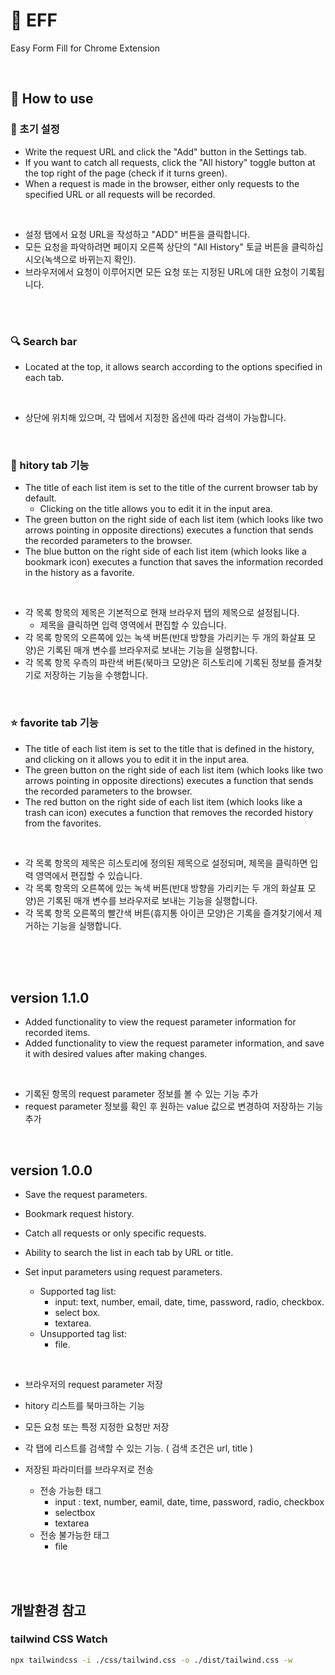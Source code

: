 # 📝 EFF

Easy Form Fill for Chrome Extension

<br />

## 📢 How to use

### 🔨 초기 설정

- Write the request URL and click the "Add" button in the Settings tab.
- If you want to catch all requests, click the "All history" toggle button at the top right of the page (check if it turns green).
- When a request is made in the browser, either only requests to the specified URL or all requests will be recorded.

<br />

- 설정 탭에서 요청 URL을 작성하고 "ADD" 버튼을 클릭합니다.
- 모든 요청을 파악하려면 페이지 오른쪽 상단의 "All History" 토글 버튼을 클릭하십시오(녹색으로 바뀌는지 확인).
- 브라우저에서 요청이 이루어지면 모든 요청 또는 지정된 URL에 대한 요청이 기록됩니다.

<br /><br />

### 🔍 Search bar

- Located at the top, it allows search according to the options specified in each tab.

<br />

- 상단에 위치해 있으며, 각 탭에서 지정한 옵션에 따라 검색이 가능합니다.

<br />

### 📑 hitory tab 기능

- The title of each list item is set to the title of the current browser tab by default.
  - Clicking on the title allows you to edit it in the input area.
- The green button on the right side of each list item (which looks like two arrows pointing in opposite directions) executes a function that sends the recorded parameters to the browser.
- The blue button on the right side of each list item (which looks like a bookmark icon) executes a function that saves the information recorded in the history as a favorite.

<br />

- 각 목록 항목의 제목은 기본적으로 현재 브라우저 탭의 제목으로 설정됩니다.
  - 제목을 클릭하면 입력 영역에서 편집할 수 있습니다.
- 각 목록 항목의 오른쪽에 있는 녹색 버튼(반대 방향을 가리키는 두 개의 화살표 모양)은 기록된 매개 변수를 브라우저로 보내는 기능을 실행합니다.
- 각 목록 항목 우측의 파란색 버튼(북마크 모양)은 히스토리에 기록된 정보를 즐겨찾기로 저장하는 기능을 수행합니다.

<br />

### ⭐ favorite tab 기능

- The title of each list item is set to the title that is defined in the history, and clicking on it allows you to edit it in the input area.
- The green button on the right side of each list item (which looks like two arrows pointing in opposite directions) executes a function that sends the recorded parameters to the browser.
- The red button on the right side of each list item (which looks like a trash can icon) executes a function that removes the recorded history from the favorites.

<br />

- 각 목록 항목의 제목은 히스토리에 정의된 제목으로 설정되며, 제목을 클릭하면 입력 영역에서 편집할 수 있습니다.
- 각 목록 항목의 오른쪽에 있는 녹색 버튼(반대 방향을 가리키는 두 개의 화살표 모양)은 기록된 매개 변수를 브라우저로 보내는 기능을 실행합니다.
- 각 목록 항목 오른쪽의 빨간색 버튼(휴지통 아이콘 모양)은 기록을 즐겨찾기에서 제거하는 기능을 실행합니다.

<br /><br /><br />

## version 1.1.0

- Added functionality to view the request parameter information for recorded items.
- Added functionality to view the request parameter information, and save it with desired values after making changes.

<br />

- 기록된 항목의 request parameter 정보를 볼 수 있는 기능 추가
- request parameter 정보를 확인 후 원하는 value 값으로 변경하여 저장하는 기능 추가

<br />

## version 1.0.0

- Save the request parameters.
- Bookmark request history.
- Catch all requests or only specific requests.
- Ability to search the list in each tab by URL or title.
- Set input parameters using request parameters.

  - Supported tag list:
    - input: text, number, email, date, time, password, radio, checkbox.
    - select box.
    - textarea.
  - Unsupported tag list:
    - file.

<br />

- 브라우저의 request parameter 저장
- hitory 리스트를 북마크하는 기능
- 모든 요청 또는 특정 지정한 요청만 저장
- 각 탭에 리스트를 검색할 수 있는 기능. ( 검색 조건은 url, title )
- 저장된 파라미터를 브라우저로 전송

  - 전송 가능한 태그
    - input : text, number, eamil, date, time, password, radio, checkbox
    - selectbox
    - textarea
  - 전송 불가능한 태그
    - file

<br />
<br />

## 개발환경 참고

### tailwind CSS Watch

```bash
npx tailwindcss -i ./css/tailwind.css -o ./dist/tailwind.css -w
```
